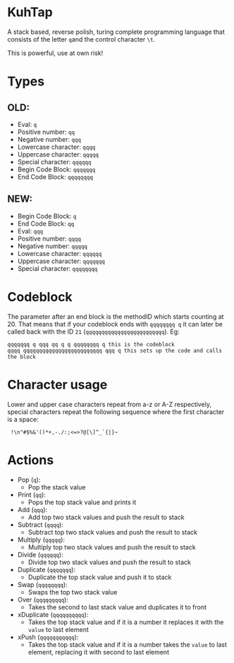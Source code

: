 # KuhTap

A stack based, reverse polish, turing complete programming language that consists of the letter `q`and the control character `\t`.

This is powerful, use at own risk!

# Types

## OLD:
- Eval:                `q`
- Positive number:     `qq`
- Negative number:     `qqq`
- Lowercase character: `qqqq`
- Uppercase character: `qqqqq`
- Special character:   `qqqqqq`
- Begin Code Block:    `qqqqqqq`
- End Code Block:      `qqqqqqqq`

## NEW:
- Begin Code Block:    `q`
- End Code Block:      `qq`
- Eval:                `qqq`
- Positive number:     `qqqq`
- Negative number:     `qqqqq`
- Lowercase character: `qqqqqq`
- Uppercase character: `qqqqqqq`
- Special character:   `qqqqqqqq`

# Codeblock

The parameter after an end block is the methodID which starts counting at 20. That means that if your codeblock ends with `qqqqqqqq q` it can later be called back with the ID `21` (`qqqqqqqqqqqqqqqqqqqqqqqqq`).
Eg:
```
qqqqqqq q qqq qq q q qqqqqqqq q this is the codeblock
qqqq qqqqqqqqqqqqqqqqqqqqqqqqq qqq q this sets up the code and calls the block
```

# Character usage

Lower and upper case characters repeat from a-z or A-Z respectively, special characters repeat the following sequence where the first character is a space:
```
 !\n"#$%&'()*+,-./:;<=>?@[\]^_`{|}~
```

# Actions

- Pop (`q`):
  - Pop the stack value
- Print (`qq`):
  - Pops the top stack value and prints it
- Add (`qqq`):
  - Add top two stack values and push the result to stack
- Subtract (`qqqq`):
  - Subtract top two stack values and push the result to stack
- Multiply (`qqqqq`):
  - Multiply top two stack values and push the result to stack
- Divide (`qqqqqq`):
  - Divide top two stack values and push the result to stack
- Duplicate (`qqqqqqq`):
  - Duplicate the top stack value and push it to stack
- Swap (`qqqqqqqq`):
  - Swaps the top two stack value
- Over (`qqqqqqqqq`):
  - Takes the second to last stack value and duplicates it to front
- xDuplicate (`qqqqqqqqqq`):
  - Takes the top stack value and if it is a number it replaces it with the `value` to last element
- xPush (`qqqqqqqqqqq`):
  - Takes the top stack value and if it is a number takes the `value` to last element, replacing it with second to last element

